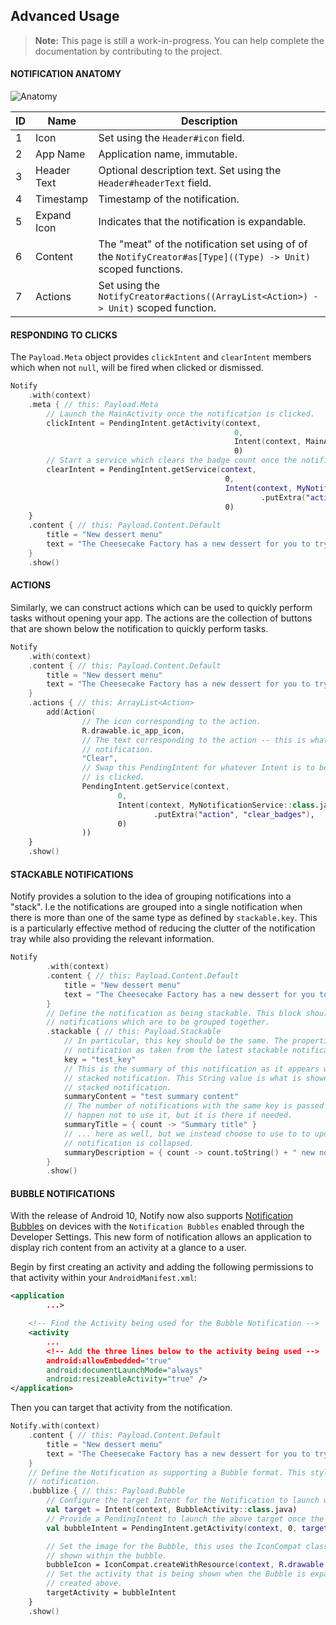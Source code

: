 ## Advanced Usage
> **Note:** This page is still a work-in-progress. You can help complete the documentation by contributing to the project.

#### NOTIFICATION ANATOMY

![Anatomy](./assets/anatomy.svg)

| ID   | Name         | Description                                                                                             |
| --- | --- | --- |
| 1    | Icon         | Set using the `Header#icon` field.                                                                      |
| 2    | App Name     | Application name, immutable.                                                                            |
| 3    | Header Text  | Optional description text. Set using the `Header#headerText` field.                                     |
| 4    | Timestamp    | Timestamp of the notification.                                                                          |
| 5    | Expand Icon  | Indicates that the notification is expandable.                                                          |
| 6    | Content      | The "meat" of the notification set using of of the `NotifyCreator#as[Type]((Type) -> Unit)` scoped functions. |
| 7    | Actions      | Set using the `NotifyCreator#actions((ArrayList<Action>) -> Unit)` scoped function.                           |

#### RESPONDING TO CLICKS

The `Payload.Meta` object provides `clickIntent` and `clearIntent` members which when not `null`, will be fired when clicked or dismissed.

```Kotlin
Notify
    .with(context)
    .meta { // this: Payload.Meta
        // Launch the MainActivity once the notification is clicked.
        clickIntent = PendingIntent.getActivity(context,
                                                  0,
                                                  Intent(context, MainActivity::class.java),
                                                  0)
        // Start a service which clears the badge count once the notification is dismissed.
        clearIntent = PendingIntent.getService(context,
                                                0,
                                                Intent(context, MyNotificationService::class.java)
                                                        .putExtra("action", "clear_badges"),
                                                0)
    }
    .content { // this: Payload.Content.Default
        title = "New dessert menu"
        text = "The Cheesecake Factory has a new dessert for you to try!"
    }
    .show()
```


#### ACTIONS

Similarly, we can construct actions which can be used to quickly perform tasks without opening your app. The actions are the collection of buttons that are shown below the notification to quickly perform tasks.

```Kotlin
Notify
    .with(context)
    .content { // this: Payload.Content.Default
        title = "New dessert menu"
        text = "The Cheesecake Factory has a new dessert for you to try!"
    }
    .actions { // this: ArrayList<Action>
        add(Action(
                // The icon corresponding to the action.
                R.drawable.ic_app_icon,
                // The text corresponding to the action -- this is what shows below the
                // notification.
                "Clear",
                // Swap this PendingIntent for whatever Intent is to be processed when the action
                // is clicked.
                PendingIntent.getService(context,
                        0,
                        Intent(context, MyNotificationService::class.java)
                                .putExtra("action", "clear_badges"),
                        0)
                ))
    }
    .show()
```


#### STACKABLE NOTIFICATIONS

Notify provides a solution to the idea of grouping notifications into a "stack". I.e the notifications are grouped into a single notification when there is more than one of the same type as defined by `stackable.key`.
This is a particularly effective method of reducing the clutter of the notification tray while also providing the relevant information.

```Kotlin
Notify
        .with(context)
        .content { // this: Payload.Content.Default
            title = "New dessert menu"
            text = "The Cheesecake Factory has a new dessert for you to try!"
        }
        // Define the notification as being stackable. This block should be the same for all
        // notifications which are to be grouped together.
        .stackable { // this: Payload.Stackable
            // In particular, this key should be the same. The properties of this stackable
            // notification as taken from the latest stackable notification's stackable block.
            key = "test_key"
            // This is the summary of this notification as it appears when it is as part of a
            // stacked notification. This String value is what is shown as a single line in the
            // stacked notification.
            summaryContent = "test summary content"
            // The number of notifications with the same key is passed as the 'count' argument. We
            // happen not to use it, but it is there if needed.
            summaryTitle = { count -> "Summary title" }
            // ... here as well, but we instead choose to use to to update the summary for when the
            // notification is collapsed.
            summaryDescription = { count -> count.toString() + " new notifications." }
        }
        .show()
```


#### BUBBLE NOTIFICATIONS

With the release of Android 10, Notify now also supports [Notification Bubbles](https://developer.android.com/guide/topics/ui/bubbles) on devices with the `Notification Bubbles` enabled through the Developer Settings. This new form of notification allows an application to display rich content from an activity at a glance to a user.

Begin by first creating an activity and adding the following permissions to that activity within your `AndroidManifest.xml`:

```xml
<application
        ...>

    <!-- Find the Activity being used for the Bubble Notification -->
    <activity
        ...
        <!-- Add the three lines below to the activity being used -->
        android:allowEmbedded="true"
        android:documentLaunchMode="always"
        android:resizeableActivity="true" />
</application>
```

Then you can target that activity from the notification.

```kotlin
Notify.with(context)
    .content { // this: Payload.Content.Default
        title = "New dessert menu"
        text = "The Cheesecake Factory has a new dessert for you to try!"
    }
    // Define the Notification as supporting a Bubble format. This style can be applied to any
    // notification.
    .bubblize { // this: Payload.Bubble
        // Configure the target Intent for the Notification to launch when it is expanded.
        val target = Intent(context, BubbleActivity::class.java)
        // Provide a PendingIntent to launch the above target once the Bubble is expanded.
        val bubbleIntent = PendingIntent.getActivity(context, 0, target, 0)

        // Set the image for the Bubble, this uses the IconCompat class to build the icon being
        // shown within the bubble.
        bubbleIcon = IconCompat.createWithResource(context, R.drawable.ic_app_icon)
        // Set the activity that is being shown when the Bubble is expanded to the PendingIntent
        // created above.
        targetActivity = bubbleIntent
    }
    .show()
```
